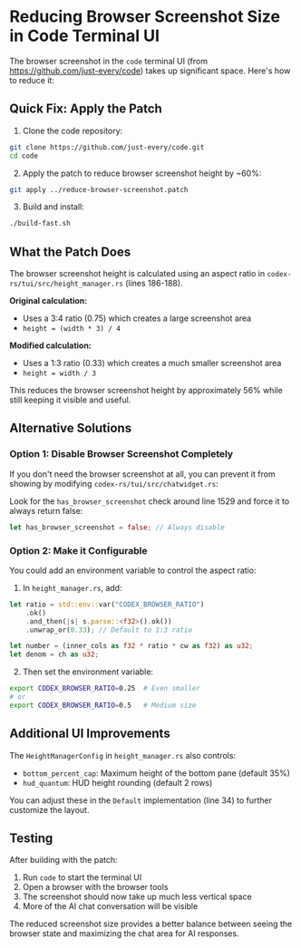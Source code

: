# Reducing Browser Screenshot Size in Code Terminal UI

The browser screenshot in the `code` terminal UI (from https://github.com/just-every/code) takes up significant space. Here's how to reduce it:

## Quick Fix: Apply the Patch

1. Clone the code repository:
```bash
git clone https://github.com/just-every/code.git
cd code
```

2. Apply the patch to reduce browser screenshot height by ~60%:
```bash
git apply ../reduce-browser-screenshot.patch
```

3. Build and install:
```bash
./build-fast.sh
```

## What the Patch Does

The browser screenshot height is calculated using an aspect ratio in `codex-rs/tui/src/height_manager.rs` (lines 186-188).

**Original calculation:**
- Uses a 3:4 ratio (0.75) which creates a large screenshot area
- `height = (width * 3) / 4`

**Modified calculation:**
- Uses a 1:3 ratio (0.33) which creates a much smaller screenshot area  
- `height = width / 3`

This reduces the browser screenshot height by approximately 56% while still keeping it visible and useful.

## Alternative Solutions

### Option 1: Disable Browser Screenshot Completely
If you don't need the browser screenshot at all, you can prevent it from showing by modifying `codex-rs/tui/src/chatwidget.rs`:

Look for the `has_browser_screenshot` check around line 1529 and force it to always return false:
```rust
let has_browser_screenshot = false; // Always disable
```

### Option 2: Make it Configurable
You could add an environment variable to control the aspect ratio:

1. In `height_manager.rs`, add:
```rust
let ratio = std::env::var("CODEX_BROWSER_RATIO")
    .ok()
    .and_then(|s| s.parse::<f32>().ok())
    .unwrap_or(0.33); // Default to 1:3 ratio

let number = (inner_cols as f32 * ratio * cw as f32) as u32;
let denom = ch as u32;
```

2. Then set the environment variable:
```bash
export CODEX_BROWSER_RATIO=0.25  # Even smaller
# or
export CODEX_BROWSER_RATIO=0.5   # Medium size
```

## Additional UI Improvements

The `HeightManagerConfig` in `height_manager.rs` also controls:
- `bottom_percent_cap`: Maximum height of the bottom pane (default 35%)
- `hud_quantum`: HUD height rounding (default 2 rows)

You can adjust these in the `Default` implementation (line 34) to further customize the layout.

## Testing

After building with the patch:
1. Run `code` to start the terminal UI
2. Open a browser with the browser tools
3. The screenshot should now take up much less vertical space
4. More of the AI chat conversation will be visible

The reduced screenshot size provides a better balance between seeing the browser state and maximizing the chat area for AI responses.